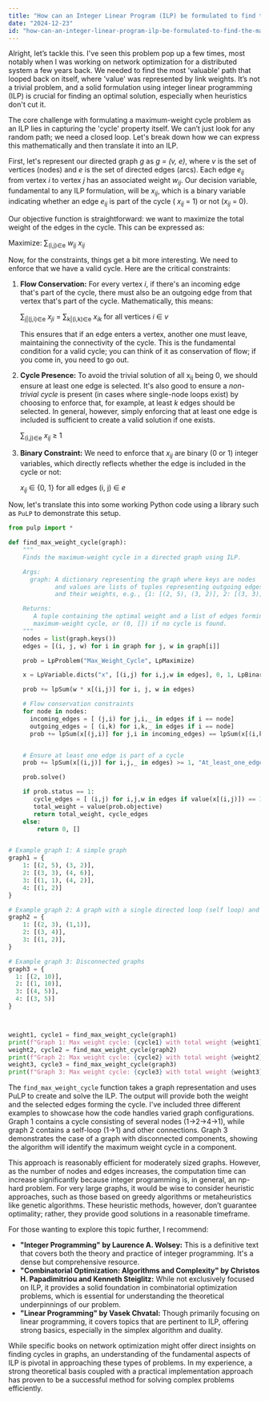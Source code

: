 ```yaml
---
title: "How can an Integer Linear Program (ILP) be formulated to find the maximum-weight cycle in a directed graph?"
date: "2024-12-23"
id: "how-can-an-integer-linear-program-ilp-be-formulated-to-find-the-maximum-weight-cycle-in-a-directed-graph"
---
```


Alright, let’s tackle this. I've seen this problem pop up a few times, most notably when I was working on network optimization for a distributed system a few years back. We needed to find the most 'valuable' path that looped back on itself, where 'value' was represented by link weights. It’s not a trivial problem, and a solid formulation using integer linear programming (ILP) is crucial for finding an optimal solution, especially when heuristics don't cut it.

The core challenge with formulating a maximum-weight cycle problem as an ILP lies in capturing the 'cycle' property itself. We can’t just look for any random path; we need a closed loop. Let's break down how we can express this mathematically and then translate it into an ILP.

First, let's represent our directed graph *g* as *g = (v, e)*, where *v* is the set of vertices (nodes) and *e* is the set of directed edges (arcs). Each edge *e<sub>ij</sub>* from vertex *i* to vertex *j* has an associated weight *w<sub>ij</sub>*. Our decision variable, fundamental to any ILP formulation, will be *x<sub>ij</sub>*, which is a binary variable indicating whether an edge *e<sub>ij</sub>* is part of the cycle ( *x<sub>ij</sub>* = 1) or not (*x<sub>ij</sub>* = 0).

Our objective function is straightforward: we want to maximize the total weight of the edges in the cycle. This can be expressed as:

Maximize:  ∑<sub>(i,j)∈e</sub> *w<sub>ij</sub>* *x<sub>ij</sub>*

Now, for the constraints, things get a bit more interesting. We need to enforce that we have a valid cycle. Here are the critical constraints:

1.  **Flow Conservation:** For every vertex *i*, if there's an incoming edge that's part of the cycle, there must also be an outgoing edge from that vertex that's part of the cycle. Mathematically, this means:

    ∑<sub>j|(j,i)∈e</sub> *x<sub>ji</sub>* = ∑<sub>k|(i,k)∈e</sub> *x<sub>ik</sub>*   for all vertices *i* ∈ *v*

    This ensures that if an edge enters a vertex, another one must leave, maintaining the connectivity of the cycle. This is the fundamental condition for a valid cycle; you can think of it as conservation of flow; if you come in, you need to go out.

2.  **Cycle Presence:** To avoid the trivial solution of all x<sub>ij</sub> being 0, we should ensure at least one edge is selected. It's also good to ensure a *non-trivial cycle* is present (in cases where single-node loops exist) by choosing to enforce that, for example, at least *k* edges should be selected. In general, however, simply enforcing that at least one edge is included is sufficient to create a valid solution if one exists.

    ∑<sub>(i,j)∈e</sub> *x<sub>ij</sub>* ≥ 1

3.  **Binary Constraint:** We need to enforce that *x<sub>ij</sub>* are binary (0 or 1) integer variables, which directly reflects whether the edge is included in the cycle or not:

    *x<sub>ij</sub>* ∈ {0, 1}   for all edges (i, j) ∈ *e*

Now, let's translate this into some working Python code using a library such as `PuLP` to demonstrate this setup.

```python
from pulp import *

def find_max_weight_cycle(graph):
    """
    Finds the maximum-weight cycle in a directed graph using ILP.

    Args:
      graph: A dictionary representing the graph where keys are nodes
             and values are lists of tuples representing outgoing edges
             and their weights, e.g., {1: [(2, 5), (3, 2)], 2: [(3, 3)]}.

    Returns:
       A tuple containing the optimal weight and a list of edges forming the
       maximum-weight cycle, or (0, []) if no cycle is found.
    """
    nodes = list(graph.keys())
    edges = [(i, j, w) for i in graph for j, w in graph[i]]

    prob = LpProblem("Max_Weight_Cycle", LpMaximize)

    x = LpVariable.dicts("x", [(i,j) for i,j,w in edges], 0, 1, LpBinary)

    prob += lpSum(w * x[(i,j)] for i, j, w in edges)

    # Flow conservation constraints
    for node in nodes:
      incoming_edges = [ (j,i) for j,i,_ in edges if i == node]
      outgoing_edges = [ (i,k) for i,k,_ in edges if i == node]
      prob += lpSum(x[(j,i)] for j,i in incoming_edges) == lpSum(x[(i,k)] for i,k in outgoing_edges), f"Flow_conservation_{node}"


    # Ensure at least one edge is part of a cycle
    prob += lpSum(x[(i,j)] for i,j,_ in edges) >= 1, "At_least_one_edge"

    prob.solve()

    if prob.status == 1:
       cycle_edges = [ (i,j) for i,j,w in edges if value(x[(i,j)]) == 1 ]
       total_weight = value(prob.objective)
       return total_weight, cycle_edges
    else:
        return 0, []


# Example graph 1: A simple graph
graph1 = {
    1: [(2, 5), (3, 2)],
    2: [(3, 3), (4, 6)],
    3: [(1, 1), (4, 2)],
    4: [(1, 2)]
}

# Example graph 2: A graph with a single directed loop (self loop) and other paths
graph2 = {
    1: [(2, 3), (1,1)],
    2: [(3, 4)],
    3: [(1, 2)],
}

# Example graph 3: Disconnected graphs
graph3 = {
  1: [(2, 10)],
  2: [(1, 10)],
  3: [(4, 5)],
  4: [(3, 5)]
}



weight1, cycle1 = find_max_weight_cycle(graph1)
print(f"Graph 1: Max weight cycle: {cycle1} with total weight {weight1}")
weight2, cycle2 = find_max_weight_cycle(graph2)
print(f"Graph 2: Max weight cycle: {cycle2} with total weight {weight2}")
weight3, cycle3 = find_max_weight_cycle(graph3)
print(f"Graph 3: Max weight cycle: {cycle3} with total weight {weight3}")
```

The `find_max_weight_cycle` function takes a graph representation and uses PuLP to create and solve the ILP. The output will provide both the weight and the selected edges forming the cycle. I've included three different examples to showcase how the code handles varied graph configurations. Graph 1 contains a cycle consisting of several nodes (1->2->4->1), while graph 2 contains a self-loop (1->1) and other connections. Graph 3 demonstrates the case of a graph with disconnected components, showing the algorithm will identify the maximum weight cycle in a component.

This approach is reasonably efficient for moderately sized graphs. However, as the number of nodes and edges increases, the computation time can increase significantly because integer programming is, in general, an np-hard problem. For very large graphs, it would be wise to consider heuristic approaches, such as those based on greedy algorithms or metaheuristics like genetic algorithms. These heuristic methods, however, don’t guarantee optimality; rather, they provide good solutions in a reasonable timeframe.

For those wanting to explore this topic further, I recommend:

*   **"Integer Programming" by Laurence A. Wolsey:** This is a definitive text that covers both the theory and practice of integer programming. It's a dense but comprehensive resource.
*   **"Combinatorial Optimization: Algorithms and Complexity" by Christos H. Papadimitriou and Kenneth Steiglitz:** While not exclusively focused on ILP, it provides a solid foundation in combinatorial optimization problems, which is essential for understanding the theoretical underpinnings of our problem.
*   **"Linear Programming" by Vasek Chvatal:** Though primarily focusing on linear programming, it covers topics that are pertinent to ILP, offering strong basics, especially in the simplex algorithm and duality.

While specific books on network optimization might offer direct insights on finding cycles in graphs, an understanding of the fundamental aspects of ILP is pivotal in approaching these types of problems. In my experience, a strong theoretical basis coupled with a practical implementation approach has proven to be a successful method for solving complex problems efficiently.
